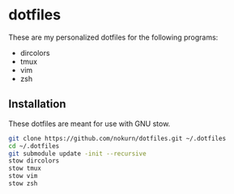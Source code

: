 # dotfiles

These are my personalized dotfiles for the following programs:
- dircolors
- tmux
- vim
- zsh

## Installation

These dotfiles are meant for use with GNU stow.
```sh
git clone https://github.com/nokurn/dotfiles.git ~/.dotfiles
cd ~/.dotfiles
git submodule update -init --recursive
stow dircolors
stow tmux
stow vim
stow zsh
```

